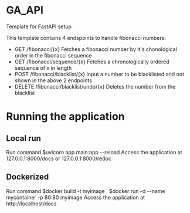 # GA_API

Template for FastAPI setup

This template contains 4 endspoints to handle fibonacci numbers:

- GET /fibonacci/{x}
  Fetches a fibonacci number by it's chonological order in the fibonacci sequence
- GET /fibonacci/sequence/{x}
  Fetches a chronologically ordered sequence of x in length
- POST /fibonacci/blacklist/{x}
  Input a number to be blacklisted and not shown in the above 2 endpoints
- DELETE /fibonacci/blacklist/undo/{x}
  Deletes the number from the blacklist

# Running the application

## Local run

Run command
$uvicorn app.main:app --reload
Access the application at 127.0.0.1:8000/docs or 127.0.0.1:8000/redoc

## Dockerized

Run command
$docker build -t myimage .
$docker run -d --name mycontainer -p 80:80 myimage
Access the application at http://localhost/docs

